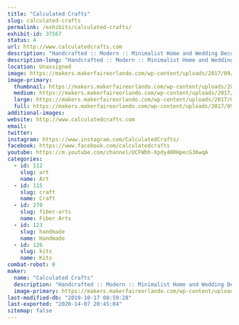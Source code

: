 ```yaml
---
title: "Calculated Crafts"
slug: calculated-crafts
permalink: /exhibits/calculated-crafts/
exhibit-id: 37567
status: 4
url: http://www.calculatedcrafts.com
description: "Handcrafted :: Modern :: Minimalist Home and Wedding Decor with a Geometric Flare"
description-long: "Handcrafted :: Modern :: Minimalist Home and Wedding Decor with a Geometric Flare"
location: Unassigned
image: https://makers.makerfaireorlando.com/wp-content/uploads/2017/09/IMG_9798.jpg
image-primary:
  thumbnail: https://makers.makerfaireorlando.com/wp-content/uploads/2017/09/IMG_9798-150x150.jpg
  medium: https://makers.makerfaireorlando.com/wp-content/uploads/2017/09/IMG_9798-300x75.jpg
  large: https://makers.makerfaireorlando.com/wp-content/uploads/2017/09/IMG_9798.jpg
  full: https://makers.makerfaireorlando.com/wp-content/uploads/2017/09/IMG_9798.jpg
additional-images:
website: http://www.calculatedcrafts.com
email: 
twitter: 
instagram: https://www.instagram.com/CalculatedCrafts/
facebook: https://www.facebook.com/calculatedcrafts
youtube: https://m.youtube.com/channel/UCFWbh-Xpdy40RHpecG36wqA
categories:
  - id: 112
    slug: art
    name: Art
  - id: 115
    slug: craft
    name: Craft
  - id: 270
    slug: fiber-arts
    name: Fiber Arts
  - id: 123
    slug: handmade
    name: Handmade
  - id: 126
    slug: kits
    name: Kits
combat-robot: 0
maker:
  name: "Calculated Crafts"
  description: "Handcrafted :: Modern :: Minimalist Home and Wedding Decor with a Geometric Flare"
  image-primary: https://makers.makerfaireorlando.com/wp-content/uploads/2017/09/IMG_7392-1024x1024.jpg
last-modified-db: "2019-10-17 08:59:28"
last-exported: "2020-14-07 20:45:04"
sitemap: false
---
```

